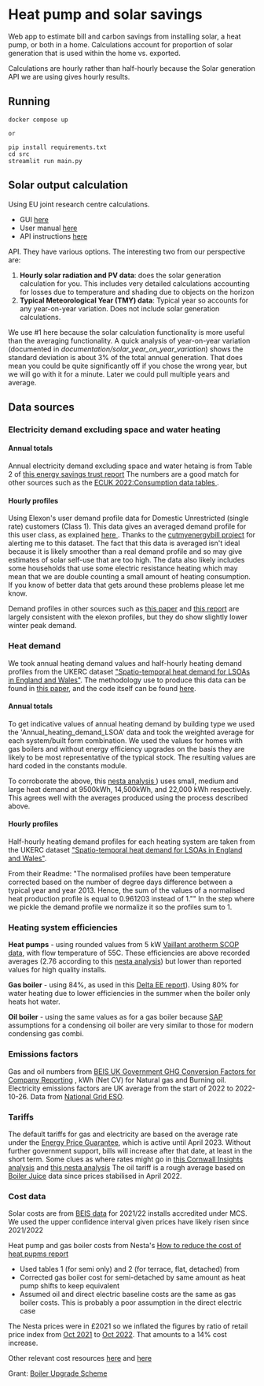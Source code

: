 # Heat pump and solar savings


Web app to estimate bill and carbon savings from installing solar, a heat pump, or both in a home. 
Calculations account for proportion of solar generation that is used within the home vs. exported. 

Calculations are hourly rather than half-hourly because the Solar generation API we are using gives hourly results.

## Running

```
docker compose up

or 

pip install requirements.txt
cd src
streamlit run main.py 
```

## Solar output calculation

Using EU joint research centre calculations.

- GUI [here](https://re.jrc.ec.europa.eu/pvg_tools/en/tools.html)
- User manual [here](https://joint-research-centre.ec.europa.eu/pvgis-photovoltaic-geographical-information-system/getting-started-pvgis/pvgis-user-manual_en)
- API instructions [here](https://joint-research-centre.ec.europa.eu/pvgis-photovoltaic-geographical-information-system/getting-started-pvgis/api-non-interactive-service_en)

API. They have various options. The interesting two from our perspective are:
1. **Hourly solar radiation and PV data**: does the solar generation calculation for you. This includes very detailed 
calculations accounting for losses due to temperature and shading due to objects on the horizon
2. **Typical Meteorological Year (TMY) data**: Typical year so accounts for any year-on-year variation. Does not
include solar generation calculations.

We use #1 here because the solar calculation functionality is more useful than the averaging functionality.
A quick analysis of year-on-year variation (documented in *documentation/solar_year_on_year_variation*) shows the
standard deviation is about 3% of the total annual generation. That does mean you could be
quite significantly off if you chose the wrong year, but we will go with it for a minute. 
Later we could pull multiple years and average.

## Data sources

### Electricity demand excluding space and water heating

#### Annual totals
Annual electricity demand excluding space and water hetaing is from Table 2 of 
[this energy savings trust report](https://www.energysavingtrust.org.uk/sites/default/files/reports/PoweringthenationreportCO332.pdf)
The numbers are a good match for other sources such as the [ECUK 2022:Consumption data tables
](https://www.gov.uk/government/statistics/energy-consumption-in-the-uk-2022).

#### Hourly profiles
Using Elexon's user demand profile data for Domestic Unrestricted (single rate) customers (Class 1). 
This data gives an averaged demand profile for this user class, as explained [here
](https://bscdocs.elexon.co.uk/guidance-notes/load-profiles-and-their-use-in-electricity-settlement). 
Thanks to the [cutmyenergybill project](https://github.com/cutmyenergybill/domestic-energy-bill-reduction-app/)
for alerting me to this dataset. The fact that this data is averaged isn't ideal because it is likely smoother than a real demand profile and so may give
estimates of solar self-use that are too high. The data also likely includes some households that use some electric resistance heating
which may mean that we are double counting a small amount of heating consumption. If you know of better data that gets around 
these problems please let me know. 

Demand profiles in other sources such as [this paper](https://www.researchgate.net/publication/324141791_The_potential_for_peak_shaving_on_low_voltage_distribution_networks_using_electricity_storage)
and [this report](https://assets.publishing.service.gov.uk/government/uploads/system/uploads/attachment_data/file/208097/10043_R66141HouseholdElectricitySurveyFinalReportissue4.pdf)
are largely consistent with the elexon profiles, but they do show slightly lower winter peak demand. 


### Heat demand
We took annual heating demand values and half-hourly heating demand profiles from the UKERC dataset
["Spatio-temporal heat demand for LSOAs in England and Wales"](https://ukerc.rl.ac.uk/DC/cgi-bin/edc_search.pl?WantComp=165).
The methodology use to produce this data can be found in [this paper](https://www.nature.com/articles/s41597-022-01356-9),
and the code itself can be found [here](https://github.com/AlexandreLab/UKERC-data).

#### Annual totals

To get indicative values of annual heating demand by building type we used the 'Annual_heating_demand_LSOA' data and 
took the weighted average for each system/built form combination. We used the values for homes with gas boilers and 
without energy efficiency upgrades on the basis they are likely to be most representative of the typical stock. The
resulting values are hard coded in the constants module.

To corroborate the above, this [nesta analysis
](https://www.nesta.org.uk/report/reduce-the-cost-of-heat-pumps/))
uses small, medium and large heat demand at 9500kWh, 14,500kWh, and 22,000 kWh respectively. This agrees well with the 
averages produced using the process described above.

#### Hourly profiles
Half-hourly heating demand profiles for each heating system are taken from the UKERC dataset
["Spatio-temporal heat demand for LSOAs in England and Wales"](https://ukerc.rl.ac.uk/DC/cgi-bin/edc_search.pl?WantComp=165).

From their Readme: "The normalised profiles have been temperature corrected based on the number of degree days difference between a typical 
year and year 2013. Hence, the sum of the values of a normalised heat production profile is equal to 0.961203 instead of 1.""
In the step where we pickle the demand profile we normalize it so the profiles sum to 1.

### Heating system efficiencies

**Heat pumps** - using rounded values from 5 kW 
[Vaillant arotherm SCOP data](https://www.vaillant.co.uk/downloads/aproducts/renewables-1/arotherm-plus/arotherm-plus-1/quick-guides/new-5/installers-quick-guide-arotherm-plus-1949445.pdf),
 with flow temperature of 55C. These efficiencies are above
recorded averages (2.76 according to this [nesta analysis](https://www.nesta.org.uk/report/reduce-the-cost-of-heat-pumps/))
but lower than reported values for high quality installs.

**Gas boiler** - using 84%, as used in this 
[Delta EE report](https://www.climatexchange.org.uk/media/1897/electrification_of_heat_and_impact_on_scottish_electricity_system_-_final_report1.pdf)). Using 80% for water heating due to lower
efficiencies in the summer when the boiler only heats hot water.

**Oil boiler** - using the same values as for a gas boiler because [SAP](https://www.bre.co.uk/filelibrary/SAP/2012/SAP-2012_9-92.pdf)
assumptions for a condensing oil boiler are very similar to those for modern condensing gas combi. 


### Emissions factors

Gas and oil numbers from [BEIS UK Government GHG Conversion Factors for Company Reporting](https://www.gov.uk/government/publications/greenhouse-gas-reporting-conversion-factors-2022)
, kWh (Net CV) for Natural gas and Burning oil.
Electricity emissions factors are UK average from the start of 2022 to 2022-10-26. Data from 
[National Grid ESO](https://data.nationalgrideso.com/carbon-intensity1/historic-generation-mix/r/historic_gb_generation_mix).


### Tariffs

The default tariffs for gas and electricity are based on the average rate under the
[Energy Price Guarantee](https://www.gov.uk/government/publications/energy-bills-support/energy-bills-support-factsheet-8-september-2022),
which is active until April 2023.
Without further government support, bills will increase after that date, at least in the short term. Some clues
as where rates might go in [this Cornwall Insights analysis](https://www.cornwall-insight.com/predicted-fall-in-the-april-2023-price-cap-but-prices-remain-significantly-above-the-epg/)
and [this nesta analysis](https://www.nesta.org.uk/report/how-the-energy-crisis-affects-the-case-for-heat-pumps/how-the-costs-of-heat-pumps-compare-to-gas-boilers-since-the-energy-crisis-1/#content)
The oil tariff is a rough average based on [Boiler Juice](https://www.boilerjuice.com/heating-oil-prices/) 
data since prices stabilised in April 2022.


### Cost data
Solar costs are from [BEIS data](https://www.data.gov.uk/dataset/738a7bdb-a533-443d-bd02-69a8dd7fe68d/solar-pv-cost-data)
for 2021/22 installs accredited under MCS. 
We used the upper confidence interval given prices have likely risen since 2021/2022

Heat pump and gas boiler costs from Nesta's [How to reduce the cost of heat pupms report](
https://media.nesta.org.uk/documents/How_to_reduce_the_cost_of_heat_pumps_v4_1.pdf)
- Used tables 1 (for semi only) and 2 (for terrace, flat, detached) from
- Corrected gas boiler cost for semi-detached by same amount as heat pump shifts to keep equivalent
- Assumed oil and direct electric baseline costs are the same as gas boiler costs. This is probably a poor assumption in the direct electric case

The Nesta prices were in £2021 so we inflated the figures by ratio of retail price index from [Oct 2021](
https://www.crosslandsolicitors.com/site/hr-hub/October-2021-inflation-data-CPI-CPIH-RPI) to [Oct 2022](
https://www.crosslandsolicitors.com/site/media/October-2022-inflation-data-CPI-CPIH-RPI). That amounts
to a 14% cost increase.

Other relevant cost resources [here](
https://assets.publishing.service.gov.uk/government/uploads/system/uploads/attachment_data/file/656866/BEIS_Update_of_Domestic_Cost_Assumptions_031017.pdf)
and [here](
https://assets.publishing.service.gov.uk/government/uploads/system/uploads/attachment_data/file/1104051/CODE-Final-Report-WHOLE-FINAL-v20.pdf)

Grant: [Boiler Upgrade Scheme](https://www.gov.uk/apply-boiler-upgrade-scheme/what-you-can-get)



